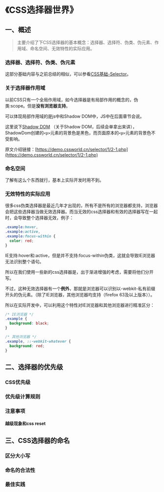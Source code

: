 # 《CSS选择器世界》

## 一、概述

> 主要介绍了下CSS选择器的基本概念：选择器、选择符、伪类、伪元素、作用域、命名空间、无效特性的实际应用。

### 选择器、选择符、伪类、伪元素

这部分基础内容与之前总结的相似，可以参看[CSS基础-Selector](../article/css_base.md)。

### 关于选择器作用域

以前CSS只有一个全局作用域，如今选择器是有局部作用的概念的，伪类:scope。但是**没有浏览器支持**。

可以体现局部作用域的是js中和Shadow DOM中，JS中在后面章节会说。

这里说下[Shadow DOM](https://developer.mozilla.org/zh-CN/docs/Web/Web_Components/Using_shadow_DOM) （关于Shadow DOM，后续会单拿出来讲），ShadowDom创建的`<p>`元素的背景色是黑色，而页面原本的`<p>`元素的背景色不受影响。

原文介绍链接：[https://demo.cssworld.cn/selector/1/2-1.php](https://demo.cssworld.cn/selector/1/2-1.php)

### 命名空间

了解有这么个东西就行，基本上实际开发时用不到。

### 无效特性的实际应用

很多css伪类选择器是最近几年才出现的，所有不是所有的浏览器都支持，浏览器会把这些选择器当做无效选择器。而当无效的css选择器和有效的选择器写在一起时，会导致整个选择器无效，例子：
```css
.example:hover,
.example:active,
.example:focus-within {
  color: red;
}
```

IE支持:hover和:active，但是并不支持:focus-within伪类，这就会导致IE浏览器无法识别整个语句。

所以在我们使用一些新的css选择器是，出于渐进增强的考虑，需要将他们分开写。

不过，这种无效选择器有一个**例外**，那就是浏览器可以识别以-webkit-私有前缀开头的伪元素。（除了IE浏览器，其他浏览器均支持（firefox 63及以上版本））。

所以在实际开发中，可以利用这个特性对IE浏览器和其他浏览器进行精准区分：
```css
/* IE浏览器 */
.example {
  background: black;
}

/* 其他浏览器 */
.example, ::-webkit-whatever {
  background: red;
}
```

## 二、选择器的优先级

### CSS优先级

### 优先级计算规则

### 注意事项

#### 越级现象和css reset


## 三、CSS选择器的命名

### 区分大小写

### 命名的合法性

### 最佳实践

